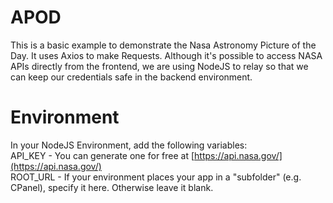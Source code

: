 # APOD
This is a basic example to demonstrate the Nasa Astronomy Picture of the Day. It uses Axios to make Requests. Although it's possible to access NASA APIs directly from the frontend, we are using NodeJS to relay so that we can keep our credentials safe in the backend environment.

# Environment
In your NodeJS Environment, add the following variables:  
API_KEY - You can generate one for free at [https://api.nasa.gov/](https://api.nasa.gov/)  
ROOT_URL - If your environment places your app in a "subfolder" (e.g. CPanel), specify it here. Otherwise leave it blank.  
